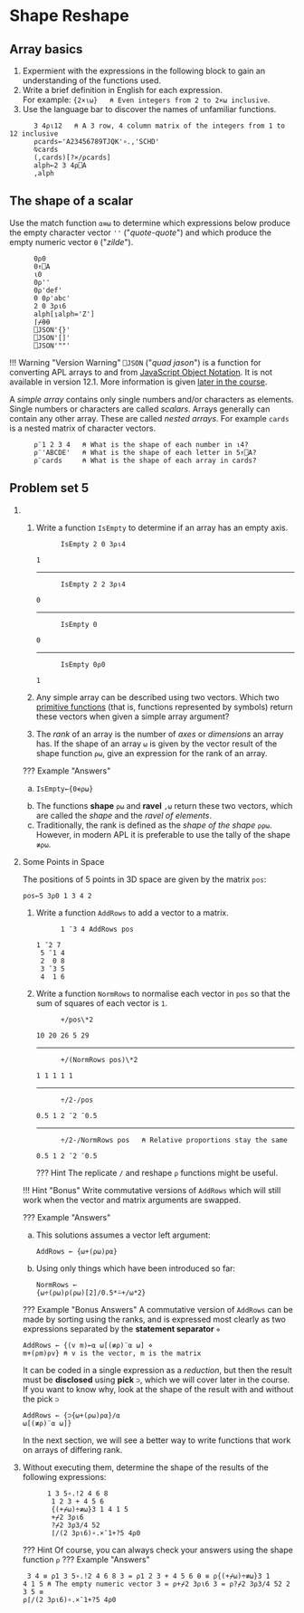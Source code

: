 # Shape Reshape

## Array basics
1. Expermient with the expressions in the following block to gain an understanding of the functions used. 
1. Write a brief definition in English for each expression.  
	For example: `{2×⍳⍵}   ⍝ Even integers from 2 to 2×⍵ inclusive`. 
1. Use the language bar to discover the names of unfamiliar functions.

```APL
      3 4⍴⍳12   ⍝ A 3 row, 4 column matrix of the integers from 1 to 12 inclusive      
      ⍴cards←'A23456789TJQK'∘.,'SCHD'
      ⍉cards
      (,cards)[?×/⍴cards]
      alph←2 3 4⍴⎕A
      ,alph      
```

## The shape of a scalar

Use the match function `⍺≡⍵` to determine which expressions below produce the empty character vector `''` ("*quote-quote*") and which produce the empty numeric vector `⍬` ("*zilde*").

          0⍴0
          0↑⎕A
          ⍳0
          0⍴''
          0⍴'def'
          0 0⍴'abc'
          2 0 3⍴⍳6
          alph[⍸alph='Z']
          ⌈⌿⍬⍬
          ⎕JSON'{}'
          ⎕JSON'[]'
          ⎕JSON'""'

!!! Warning "Version Warning"
	`⎕JSON` ("*quad jason*") is a function for converting APL arrays to and from [JavaScript Object Notation](https://en.wikipedia.org/wiki/JSON). It is not available in version 12.1. More information is given [later in the course](../Data/#json).

A *simple array* contains only single numbers and/or characters as elements. Single numbers or characters are called *scalars*. Arrays generally can contain any other array. These are called *nested arrays*. For example `cards` is a nested matrix of character vectors.

```APL
      ⍴¨1 2 3 4   ⍝ What is the shape of each number in ⍳4?
      ⍴¨'ABCDE'   ⍝ What is the shape of each letter in 5↑⎕A?
      ⍴¨cards     ⍝ What is the shape of each array in cards?
```

## Problem set 5
1. 
	1. Write a function `IsEmpty` to determine if an array has an empty axis.
		<pre><code class="language-APL">      IsEmpty 2 0 3⍴⍳4</code></pre>
		<pre><code>1</code></pre>
		<hr>
		<pre><code class="language-APL">      IsEmpty 2 2 3⍴⍳4</code></pre>
		<pre><code>0</code></pre>
		<hr>
		<pre><code class="language-APL">      IsEmpty 0</code></pre>
		<pre><code>0</code></pre>
		<hr>
		<pre><code class="language-APL">      IsEmpty 0⍴0</code></pre>
		<pre><code>1</code></pre>

	1. Any simple array can be described using two vectors. Which two [primitive functions](https://aplwiki.com/wiki/Primitive_function) (that is, functions represented by symbols) return these vectors when given a simple array argument?

	1. The *rank* of an array is the number of *axes* or *dimensions* an array has. If the shape of an array `⍵` is given by the vector result of the shape function `⍴⍵`, give an expression for the rank of an array.

	??? Example "Answers"
		<ol type="a">
			<li><pre><code class="language-APL">IsEmpty←{0∊⍴⍵}</code></pre></li>
			<li>The functions **shape** `⍴⍵` and **ravel** `,⍵` return these two vectors, which are called the *shape* and the *ravel of elements*.</li>
			<li>Traditionally, the rank is defined as the *shape of the shape* `⍴⍴⍵`. However, in modern APL it is preferable to use the tally of the shape `≢⍴⍵`.</li>
		</ol>

1. Some Points in Space 

	The positions of 5 points in 3D space are given by the matrix `pos`:
	
	<pre><code class="language-APL">pos←5 3⍴0 1 3 4 2</code></pre>

	1. Write a function `AddRows` to add a vector to a matrix.

		<pre><code class="language-APL">      1 ¯3 4 AddRows pos</code></pre>
		<pre><code>1 ¯2 7
		5 ¯1 4
		2  0 8
		3 ¯3 5
		4  1 6</code></pre>

	1. Write a function `NormRows` to normalise each vector in `pos` so that the sum of squares of each vector is `1`.

		<pre><code class="language-APL">      +/pos\*2</code></pre>
		<pre><code>10 20 26 5 29</code></pre>
		<hr>
		<pre><code class="language-APL">      +/(NormRows pos)\*2</code></pre>
		<pre><code>1 1 1 1 1</code></pre>
		<hr>
		<pre><code class="language-APL">      ÷/2-/pos</code></pre>
		<pre><code>0.5 1 2 ¯2 ¯0.5</code></pre>
		<hr>
		<pre><code class="language-APL">      ÷/2-/NormRows pos   ⍝ Relative proportions stay the same</code></pre>
		<pre><code>0.5 1 2 ¯2 ¯0.5</code></pre>

		??? Hint
			The replicate <code class='language-apl'>/</code> and reshape <code class='language-apl'>⍴</code> functions might be useful.

	!!! Hint "Bonus"
		Write commutative versions of `AddRows` which will still work when the vector and matrix arguments are swapped.

	??? Example "Answers"
		<ol type="a">
			<li>This solutions assumes a vector left argument:  
				<pre><code class="language-APL">AddRows ← {⍵+(⍴⍵)⍴⍺}</code></pre>
			</li>
			<li>Using only things which have been introduced so far:
				<pre><code class="language-APL">NormRows ← {⍵÷(⍴⍵)⍴(⍴⍵)[2]/0.5\*⍨+/⍵*2}</code></pre>
			</li>
		</ol>
	
	??? Example "Bonus Answers"
		A commutative version of `AddRows` can be made by sorting using the ranks, and is expressed most clearly as two expressions separated by the **statement separator** `⋄`
		<pre><code class="language-APL">AddRows ← {(v m)←⍺ ⍵[(≢⍴)¨⍺ ⍵] ⋄ m+(⍴m)⍴v}   ⍝ v is the vector, m is the matrix</code></pre>
		It can be coded in a single expression as a *reduction*, but then the result must be **disclosed** using **pick** `⊃`, which we will cover later in the course. If you want to know why, look at the shape of the result with and without the pick `⊃`
		<pre><code class="language-APL">AddRows ← {⊃{⍵+(⍴⍵)⍴⍺}/⍺ ⍵[(≢⍴)¨⍺ ⍵]}</code></pre>
		In the next section, we will see a better way to write functions that work on arrays of differing rank.

1. Without executing them, determine the shape of the results of the following expressions:

	<pre><code class="language-APL">      1 3 5∘.!2 4 6 8
	      1 2 3 + 4 5 6
	      {(+⌿⍵)÷≢⍵}3 1 4 1 5
	      +⌿2 3⍴⍳6
	      ?⌿2 3⍴3/4 52
	      ⌈/(2 3⍴⍳6)∘.×¯1+?5 4⍴0</code></pre>

	??? Hint
		Of course, you can always check your answers using the shape function <code class='language-APL'>⍴</code>
	??? Example "Answers"
		<pre><code>  3 4 ≡ ⍴1 3 5∘.!2 4 6 8
		    3 = ⍴1 2 3 + 4 5 6
		    ⍬ ≡ ⍴{(+⌿⍵)÷≢⍵}3 1 4 1 5   ⍝ The empty numeric vector
		    3 = ⍴+⌿2 3⍴⍳6
		    3 = ⍴?⌿2 3⍴3/4 52
		2 3 5 ≡ ⍴⌈/(2 3⍴⍳6)∘.×¯1+?5 4⍴0</code></pre>